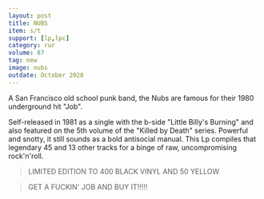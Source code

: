 ```yaml
---
layout: post
title: NUBS
item: s/t
support: [lp,lpc]
category: rur
volume: 87
tag: new
image: nubs
outdate: October 2020
---
```


A San Francisco old school punk band, the Nubs are famous for their 1980 underground hit "Job".

Self-released in 1981 as a single with the b-side "Little Billy's Burning" and also featured on the 5th volume of the "Killed by Death" series. Powerful and snotty, it still sounds as a bold antisocial manual. This Lp compiles that legendary 45 and 13 other tracks for a binge of raw, uncompromising rock'n'roll.

> LIMITED EDITION TO 400 BLACK VINYL AND 50 YELLOW

> GET A FUCKIN' JOB AND BUY IT!!!!!


